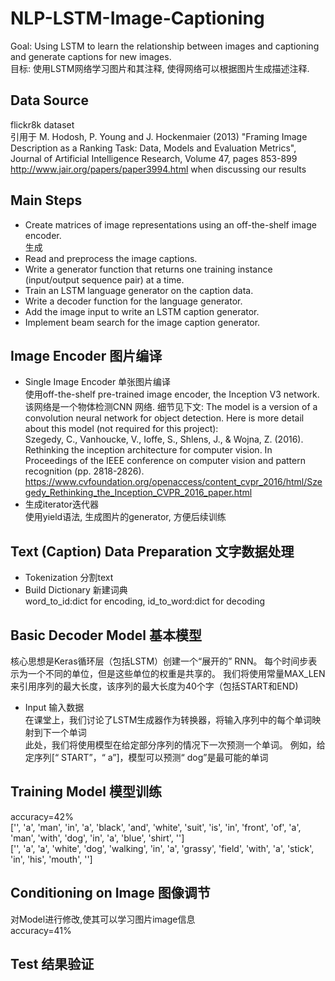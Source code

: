 # NLP-LSTM-Image-Captioning  
Goal: Using LSTM to learn the relationship between images and captioning and generate captions for new images.  
目标: 使用LSTM网络学习图片和其注释, 使得网络可以根据图片生成描述注释.  
## Data Source  
flickr8k dataset  
引用于 M. Hodosh, P. Young and J. Hockenmaier (2013) "Framing Image Description as a Ranking Task: Data, Models and Evaluation Metrics", Journal of Artificial Intelligence Research, Volume 47, pages 853-899 http://www.jair.org/papers/paper3994.html when discussing our results  
## Main Steps  
* Create matrices of image representations using an off-the-shelf image encoder.  
生成
* Read and preprocess the image captions.   
* Write a generator function that returns one training instance (input/output sequence pair) at a time.   
* Train an LSTM language generator on the caption data.  
* Write a decoder function for the language generator.  
* Add the image input to write an LSTM caption generator.  
* Implement beam search for the image caption generator.  
## Image Encoder 图片编译  
- Single Image Encoder 单张图片编译  
使用off-the-shelf pre-trained image encoder, the Inception V3 network.  
该网络是一个物体检测CNN 网络. 细节见下文: The model is a version of a convolution neural network for object detection. Here is more detail about this model (not required for this project):  
Szegedy, C., Vanhoucke, V., Ioffe, S., Shlens, J., & Wojna, Z. (2016). Rethinking the inception architecture for computer vision. In Proceedings of the IEEE conference on computer vision and pattern recognition (pp. 2818-2826). https://www.cvfoundation.org/openaccess/content_cvpr_2016/html/Szegedy_Rethinking_the_Inception_CVPR_2016_paper.html  
- 生成iterator迭代器  
使用yield语法, 生成图片的generator, 方便后续训练  
## Text (Caption) Data Preparation 文字数据处理  
- Tokenization 分割text  
- Build Dictionary 新建词典  
word_to_id:dict for encoding, id_to_word:dict for decoding  
## Basic Decoder Model 基本模型  
核心思想是Keras循环层（包括LSTM）创建一个“展开的” RNN。 每个时间步表示为一个不同的单位，但是这些单位的权重是共享的。 我们将使用常量MAX_LEN来引用序列的最大长度，该序列的最大长度为40个字（包括START和END)  
- Input 输入数据  
在课堂上，我们讨论了LSTM生成器作为转换器，将输入序列中的每个单词映射到下一个单词    
此处，我们将使用模型在给定部分序列的情况下一次预测一个单词。 例如，给定序列[“ START”，“ a”]，模型可以预测“ dog”是最可能的单词  
## Training Model 模型训练  
accuracy=42%   
['<START>', 'a', 'man', 'in', 'a', 'black', 'and', 'white', 'suit', 'is', 'in', 'front', 'of', 'a', 'man', 'with', 'dog', 'in', 'a', 'blue', 'shirt', '<END>']  
['<START>', 'a', 'a', 'white', 'dog', 'walking', 'in', 'a', 'grassy', 'field', 'with', 'a', 'stick', 'in', 'his', 'mouth', '<END>']  
## Conditioning on Image 图像调节  
对Model进行修改,使其可以学习图片image信息  
accuracy=41%  
## Test 结果验证   


